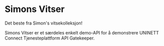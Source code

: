 # Simons Vitser
Det beste fra Simon's vitsekolleksjon!

Simons Vitser er et særdeles enkelt demo-API for å demonstrere UNINETT Connect Tjenesteplattform API Gatekeeper.
